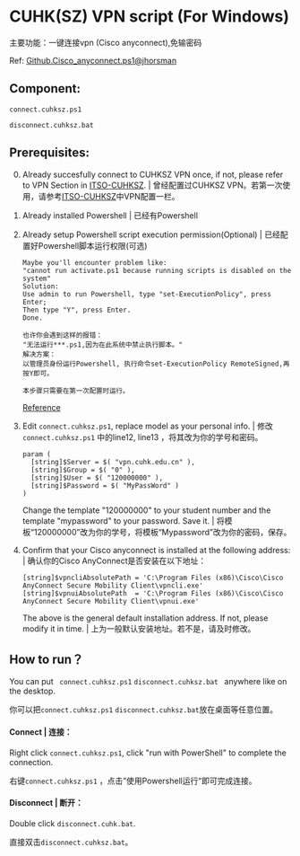 # CUHK(SZ) VPN script (For Windows)

主要功能：一键连接vpn (Cisco anyconnect),免输密码

Ref: [Github.Cisco_anyconnect.ps1@jhorsman](https://gist.github.com/jhorsman/88321511ce4f416c0605)



## Component:

`connect.cuhksz.ps1`

`disconnect.cuhksz.bat`



## Prerequisites:

0. Already succesfully connect to CUHKSZ VPN once, if not, please refer to VPN Section in [ITSO-CUHKSZ](https://itso.cuhk.edu.cn/). | 曾经配置过CUHKSZ VPN。若第一次使用，请参考[ITSO-CUHKSZ](https://itso.cuhk.edu.cn/)中VPN配置一栏。

1. Already installed Powershell | 已经有Powershell

   

2. Already setup Powershell script execution permission(Optional)  |  已经配置好Powershell脚本运行权限(可选)

   ```
   Maybe you'll encounter problem like:	
   "cannot run activate.ps1 because running scripts is disabled on the system" 
   Solution:
   Use admin to run Powershell, type "set-ExecutionPolicy", press Enter;
   Then type "Y", press Enter.
   Done.
   ```

   ```
   也许你会遇到这样的报错：
   "无法运行***.ps1,因为在此系统中禁止执行脚本。"
   解决方案：
   以管理员身份运行Powershell, 执行命令set-ExecutionPolicy RemoteSigned,再按Y即可。
   
   本步骤只需要在第一次配置时运行。
   ```

   [Reference](https://www.jb51.net/article/95022.htm)

   

3. Edit `connect.cuhksz.ps1`, replace model as your personal info. | 修改`connect.cuhksz.ps1` 中的line12, line13 ，将其改为你的学号和密码。

   ```
   param (
     [string]$Server = $( "vpn.cuhk.edu.cn" ),
     [string]$Group = $( "0" ),
     [string]$User = $( "120000000" ),
     [string]$Password = $( "MyPassWord" )
   )
   ```

   Change the template "120000000" to your student number and the template "mypassword" to your password. Save it. | 将模板“120000000”改为你的学号，将模板“Mypassword”改为你的密码，保存。

   

4. Confirm that your Cisco anyconnect is installed at the following address: | 确认你的Cisco AnyConnect是否安装在以下地址：

   ```
   [string]$vpncliAbsolutePath = 'C:\Program Files (x86)\Cisco\Cisco AnyConnect Secure Mobility Client\vpncli.exe'
   [string]$vpnuiAbsolutePath  = 'C:\Program Files (x86)\Cisco\Cisco AnyConnect Secure Mobility Client\vpnui.exe'
   ```

   The above is the general default installation address. If not, please modify it in time. | 上为一般默认安装地址。若不是，请及时修改。



## How to run？

You can put ` connect.cuhksz.ps1` `disconnect.cuhksz.bat ` anywhere like on the desktop.

你可以把`connect.cuhksz.ps1` `disconnect.cuhksz.bat`放在桌面等任意位置。

#### Connect | 连接：

Right click ` connect.cuhksz.ps1 `, click "run with PowerShell" to complete the connection.

右键`connect.cuhksz.ps1` ，点击”使用Powershell运行“即可完成连接。

#### Disconnect | 断开：

Double click `disconnect.cuhk.bat`.

直接双击`disconnect.cuhksz.bat`。


